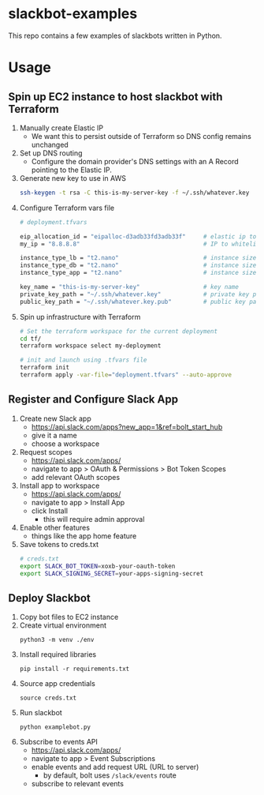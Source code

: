 slackbot-examples
=================

This repo contains a few examples of slackbots written in Python.

# Usage

## Spin up EC2 instance to host slackbot with Terraform

1. Manually create Elastic IP
   * We want this to persist outside of Terraform so DNS config remains unchanged
2. Set up DNS routing
   * Configure the domain provider's DNS settings with an A Record pointing to the Elastic IP.
3. Generate new key to use in AWS
   ```bash
   ssh-keygen -t rsa -C this-is-my-server-key -f ~/.ssh/whatever.key
   ```
4. Configure Terraform vars file
   ```bash
   # deployment.tfvars

   eip_allocation_id = "eipalloc-d3adb33fd3adb33f"     # elastic ip to associate instance with
   my_ip = "8.8.8.8"                                   # IP to whitelist for SSH

   instance_type_lb = "t2.nano"                        # instance size for load balancer
   instance_type_db = "t2.nano"                        # instance size for database
   instance_type_app = "t2.nano"                       # instance size for application

   key_name = "this-is-my-server-key"                  # key name
   private_key_path = "~/.ssh/whatever.key"            # private key path
   public_key_path = "~/.ssh/whatever.key.pub"         # public key path
   ```
5. Spin up infrastructure with Terraform
   ```bash
   # Set the terraform workspace for the current deployment
   cd tf/
   terraform workspace select my-deployment

   # init and launch using .tfvars file
   terraform init
   terraform apply -var-file="deployment.tfvars" --auto-approve
   ```

## Register and Configure Slack App

1. Create new Slack app
   * https://api.slack.com/apps?new_app=1&ref=bolt_start_hub
   * give it a name
   * choose a workspace
2. Request scopes
   * https://api.slack.com/apps/
   * navigate to app > OAuth & Permissions > Bot Token Scopes
   * add relevant OAuth scopes
3. Install app to workspace
   * https://api.slack.com/apps/
   * navigate to app > Install App
   * click Install
     * this will require admin approval
4. Enable other features
   * things like the app home feature
5. Save tokens to creds.txt
   ```bash
   # creds.txt
   export SLACK_BOT_TOKEN=xoxb-your-oauth-token
   export SLACK_SIGNING_SECRET=your-apps-signing-secret
   ```

## Deploy Slackbot

1. Copy bot files to EC2 instance
2. Create virtual environment
    ```
    python3 -m venv ./env
    ```
3. Install required libraries
    ```
    pip install -r requirements.txt
    ```
4. Source app credentials
    ```
    source creds.txt
    ```
5. Run slackbot
    ```
    python examplebot.py
    ```
6. Subscribe to events API
   * https://api.slack.com/apps/
   * navigate to app > Event Subscriptions
   * enable events and add request URL (URL to server)
     * by default, bolt uses `/slack/events` route
   * subscribe to relevant events


